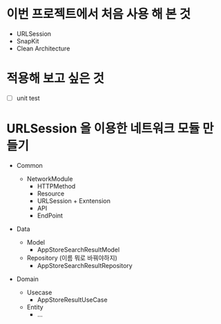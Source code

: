 # 이번 프로젝트에서 처음 사용 해 본 것

- URLSession
- SnapKit
- Clean Architecture

# 적용해 보고 싶은 것
- [ ] unit test

# URLSession 을 이용한 네트워크 모듈 만들기

- Common
  - NetworkModule
    - HTTPMethod
    - Resource
    - URLSession + Exntension
    - API
    - EndPoint
- Data
  - Model
    - AppStoreSearchResultModel
  - Repository (이름 뭐로 바꿔야하지)
    - AppStoreSearchResultRepository

- Domain
  - Usecase
    - AppStoreResultUseCase
  - Entity
    - ...


 
    
